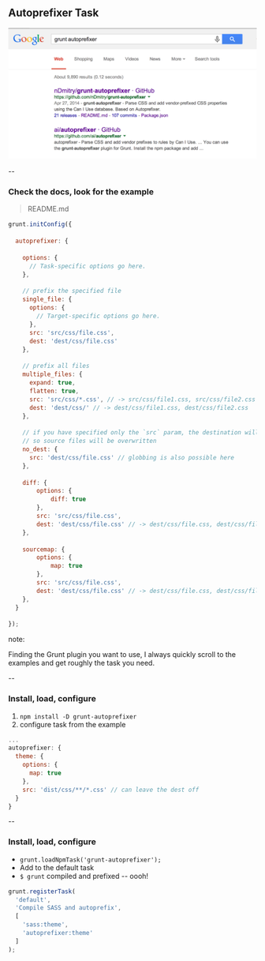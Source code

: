 ##  Autoprefixer Task

![screenshot of the google search results for grunt autoprefixer](img/google-grunt-autoprefixer.png)


--

### Check the docs, look for the example


> README.md

```js
grunt.initConfig({

  autoprefixer: {

    options: {
      // Task-specific options go here.
    },

    // prefix the specified file
    single_file: {
      options: {
        // Target-specific options go here.
      },
      src: 'src/css/file.css',
      dest: 'dest/css/file.css'
    },

    // prefix all files
    multiple_files: {
      expand: true,
      flatten: true,
      src: 'src/css/*.css', // -> src/css/file1.css, src/css/file2.css
      dest: 'dest/css/' // -> dest/css/file1.css, dest/css/file2.css
    },

    // if you have specified only the `src` param, the destination will be set automatically,
    // so source files will be overwritten
    no_dest: {
      src: 'dest/css/file.css' // globbing is also possible here
    },

    diff: {
        options: {
            diff: true
        },
        src: 'src/css/file.css',
        dest: 'dest/css/file.css' // -> dest/css/file.css, dest/css/file.css.patch
    },

    sourcemap: {
        options: {
            map: true
        },
        src: 'src/css/file.css',
        dest: 'dest/css/file.css' // -> dest/css/file.css, dest/css/file.css.map
    },
  }

});

```

note:

Finding the Grunt plugin you want to use, I always quickly scroll to the examples and get roughly the task you need.

--

### Install, load, configure


1. `npm install -D grunt-autoprefixer`
2. configure task from the example

```js
...
autoprefixer: {
  theme: {
    options: {
      map: true
    },
    src: 'dist/css/**/*.css' // can leave the dest off
  }
}
```

--

### Install, load, configure

- `grunt.loadNpmTask('grunt-autoprefixer');`
- Add to the default task
- `$ grunt` compiled and prefixed -- oooh!

```js
grunt.registerTask(
  'default',
  'Compile SASS and autoprefix',
  [
    'sass:theme',
    'autoprefixer:theme'
  ]
);
```


<span class="fa fa-money fa-badge" aria-hidden="true"></span>

